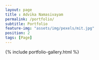 ```yaml
--- 
layout: page
title : Advika Namasivayam 
permalink: /portfolio/
subtitle: Portfolio
feature-img: "assets/img/pexels/mit.jpg"
position: 2
tags: [Page]
---
```

{% include portfolio-gallery.html %}

